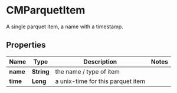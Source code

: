

# CMParquetItem

A single parquet item, a name with a timestamp.

## Properties

| Name | Type | Description | Notes |
|------------ | ------------- | ------------- | -------------|
|**name** | **String** | the name / type of item |  |
|**time** | **Long** | a unix-time for this parquet item |  |



